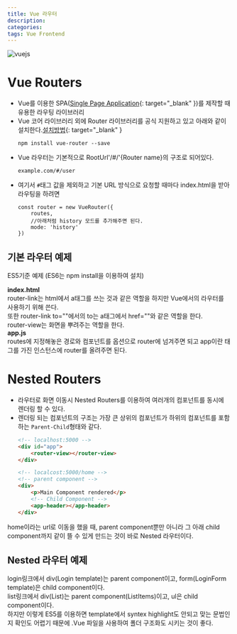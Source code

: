 ```yaml
---
title: Vue 라우터
description: 
categories: 
tags: Vue Frontend
---
```



![vuejs](https://i.ytimg.com/vi/DsuTwV0jwaY/maxresdefault.jpg)

# Vue Routers

* Vue를 이용한 SPA([Single Page Application](https://www.codeschool.com/beginners-guide-to-web-development/single-page-applications){: target="_blank" })를 제작할 때 유용한 라우팅 라이브러리
* Vue 코어 라이브러리 외에 Router 라이브러리를 공식 지원하고 있고 아래와 같이 설치한다.[설치방법](https://router.vuejs.org/en/installation.html){: target="_blank" }
    ```
    npm install vue-router --save
    ```
* Vue 라우터는 기본적으로 RootUrl'/#/'{Router name}의 구조로 되어있다.
    ```
    example.com/#/user
    ```
* 여기서 `#`태그 값을 제외하고 기본 URL 방식으로 요청할 때마다 index.html을 받아 라우팅을 하려면
    ```
    const router = new VueRouter({
        routes,
        //아래처럼 history 모드를 추가해주면 된다.
        mode: 'history'
    })
    ```

## 기본 라우터 예제

ES5기준 예제 (ES6는 npm install을 이용하여 설치)
<script src="https://gist.github.com/groovypark/2d2fce589dfefed4dd3f6d11c7a87510.js"></script>

**index.html**<br/>
router-link는 html에서 a태그를 쓰는 것과 같은 역할을 하지만 Vue에서의 라우터를 사용하기 위해 쓴다.<br/>
또한 router-link to=""에서의 to는 a태그에서 href=""와 같은 역할을 한다.<br/>
router-view는 화면을 뿌려주는 역할을 한다.</br>
**app.js**<br/>
routes에 지정해놓은 경로와 컴포넌트를 옵션으로 router에 넘겨주면 되고 app이란 태그를 가진 인스턴스에 router를 올려주면 된다.

# Nested Routers

* 라우터로 화면 이동시 Nested Routers를 이용하여 여러개의 컴포넌트를 동시에 렌더링 할 수 있다.
* 렌더링 되는 컴포넌트의 구조는 가장 큰 상위의 컴포넌트가 하위의 컴포넌트를 포함하는 `Parent-Child`형태와 같다.
    ```html
    <!-- localhost:5000 -->
    <div id="app">
        <router-view></router-view>
    </div>

    <!-- localcost:5000/home -->
    <!-- parent component -->
    <div>
        <p>Main Component rendered</p>
        <!-- Child Component -->
        <app-header></app-header>
    </div>
    ```
home이라는 url로 이동을 했을 때, parent component뿐만 아니라 그 아래 child component까지 같이 뜰 수 있게 만드는 것이 바로 Nested 라우터이다.

## Nested 라우터 예제

<script src="https://gist.github.com/groovypark/aa43d8cd58f4ce0ad7972d196f466fc3.js"></script>

login링크에서 div(Login template)는 parent component이고, form(LoginForm template)은 child component이다.<br/>
list링크에서 div(List)는 parent component(ListItems)이고, ul은 child component이다.<br/>
하지만 이렇게 ES5를 이용하면 template에서 syntex highlight도 안되고 맞는 문법인지 확인도 어렵기 때문에 .Vue 파일을 사용하여 폴더 구조화도 시키는 것이 좋다.